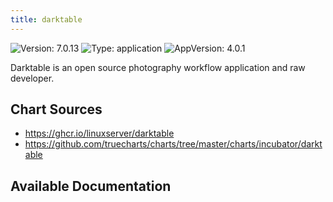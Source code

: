 ```yaml
---
title: darktable
---
```


![Version: 7.0.13](https://img.shields.io/badge/Version-7.0.13-informational?style=flat-square) ![Type: application](https://img.shields.io/badge/Type-application-informational?style=flat-square) ![AppVersion: 4.0.1](https://img.shields.io/badge/AppVersion-4.0.1-informational?style=flat-square)

Darktable is an open source photography workflow application and raw developer.

## Chart Sources

- https://ghcr.io/linuxserver/darktable
- https://github.com/truecharts/charts/tree/master/charts/incubator/darktable

## Available Documentation

